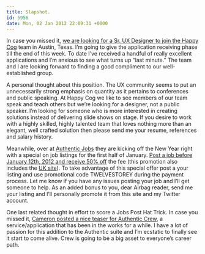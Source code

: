 ```yaml
---
title: Slapshot.
id: 5956
date: Mon, 02 Jan 2012 22:09:31 +0000
---
```


In case you missed it, [we are looking for a Sr. <span class="caps">UX</span> Designer to join the ](http://www.authenticjobs.com/jobs/10992/senior-user-experience-designer) [Happy Cog](http://www.happycog.com) team in Austin, Texas. I’m going to give the application receiving phase till the end of this week. To date I’ve received a handful of really excellent applications and I’m anxious to see what turns up “last minute.” The team and I are looking forward to finding a good compliment to our well-established group.  

A personal thought about this position. The <span class="caps">UX</span> community seems to put an unnecessarily strong emphasis on quantity as it pertains to conferences and public speaking. At Happy Cog we like to see members of our team speak and teach others but we’re looking for a designer, not a public speaker. I’m looking for someone who is more interested in creating solutions instead of delivering slide shows on stage. If you desire to work with a highly skilled, highly talented team that loves nothing more than an elegant, well crafted solution then please send me your resume, references and salary history.  

Meanwhile, over at [Authentic Jobs](http://www.authenticjobs.com/) they are kicking off the New Year right with a special on job listings for the first half of January. [Post a job before January 12th, 2012 and receive 50% off](http://authenticjobs.tumblr.com/post/15240382407/50off) the fee (this promotion also includes the [<span class="caps">UK</span> site](http://uk.authenticjobs.com/)). To take advantage of this special offer post a your listing and use promotional code <span class="caps">TWELVESTOREY</span> during the payment process. Let me know if you have any issues posting your job and I’ll get someone to help. As an added bonus to you, dear Airbag reader, send me your listing and I’ll personally promote it from this site and my Twitter account.  

One last related thought in effort to score a Jobs Post Hat Trick. In case you missed it, [Cameron posted a nice teaser for Authentic Crew](http://authenticjobs.tumblr.com/post/15187745938/crewing), a service/application that has been in the works for a while. I have a lot of passion for this addition to the Authentic suite and I’m ecstatic to finally see it start to come alive. Crew is going to be a big asset to everyone’s career path.





